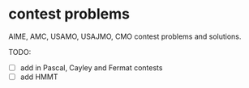 # contest problems

AIME, AMC, USAMO, USAJMO, CMO contest problems and solutions. 

TODO:

- [ ] add in Pascal, Cayley and Fermat contests
- [ ] add HMMT 